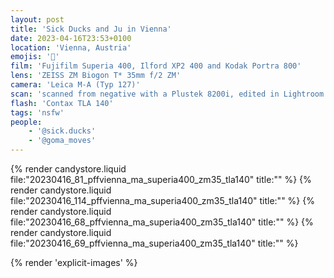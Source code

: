 ```yaml
---
layout: post
title: 'Sick Ducks and Ju in Vienna'
date: 2023-04-16T23:53+0100
location: 'Vienna, Austria'
emojis: '🔞'
film: 'Fujifilm Superia 400, Ilford XP2 400 and Kodak Portra 800'
lens: 'ZEISS ZM Biogon T* 35mm f/2 ZM'
camera: 'Leica M-A (Typ 127)'
scan: 'scanned from negative with a Plustek 8200i, edited in Lightroom'
flash: 'Contax TLA 140'
tags: 'nsfw'
people: 
    - '@sick.ducks'
    - '@goma_moves'
---
```


{% render candystore.liquid file:"20230416_81_pffvienna_ma_superia400_zm35_tla140" title:"" %}
{% render candystore.liquid file:"20230416_114_pffvienna_ma_superia400_zm35_tla140" title:"" %}
{% render candystore.liquid file:"20230416_68_pffvienna_ma_superia400_zm35_tla140" title:"" %}
{% render candystore.liquid file:"20230416_69_pffvienna_ma_superia400_zm35_tla140" title:"" %}

{% render 'explicit-images' %}